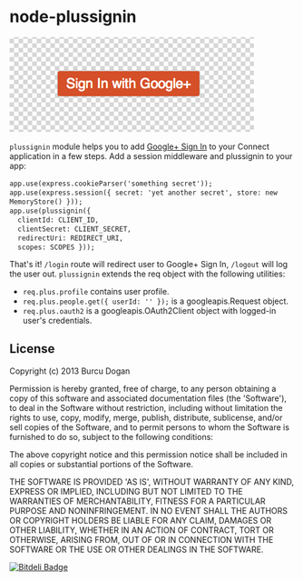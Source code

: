 # node-plussignin

![Screenshot](https://github.com/burcu/node-plussignin/raw/master/screenshot.png)

`plussignin` module helps you to add
[Google+ Sign In](https://developers.google.com/+/features/sign-in)
to your Connect application in a few steps. Add a session middleware and
plussignin to your app:

	app.use(express.cookieParser('something secret'));
	app.use(express.session({ secret: 'yet another secret', store: new MemoryStore() }));
	app.use(plussignin({
	  clientId: CLIENT_ID,
	  clientSecret: CLIENT_SECRET,
	  redirectUri: REDIRECT_URI,
	  scopes: SCOPES }));

That's it! `/login` route will redirect user to Google+ Sign In, `/logout`
will log the user out. `plussignin` extends the req object with the 
following utilities:

* `req.plus.profile` contains user profile.
* `req.plus.people.get({ userId: '' });` is a googleapis.Request object.
* `req.plus.oauth2` is a googleapis.OAuth2Client object with logged-in
user's credentials.

## License

Copyright (c) 2013 Burcu Dogan

Permission is hereby granted, free of charge, to any person obtaining a copy of this software and associated documentation files (the 'Software'), to deal in the Software without restriction, including without limitation the rights to use, copy, modify, merge, publish, distribute, sublicense, and/or sell copies of the Software, and to permit persons to whom the Software is furnished to do so, subject to the following conditions:

The above copyright notice and this permission notice shall be included in all copies or substantial portions of the Software.

THE SOFTWARE IS PROVIDED 'AS IS', WITHOUT WARRANTY OF ANY KIND, EXPRESS OR IMPLIED, INCLUDING BUT NOT LIMITED TO THE WARRANTIES OF MERCHANTABILITY, FITNESS FOR A PARTICULAR PURPOSE AND NONINFRINGEMENT. IN NO EVENT SHALL THE AUTHORS OR COPYRIGHT HOLDERS BE LIABLE FOR ANY CLAIM, DAMAGES OR OTHER LIABILITY, WHETHER IN AN ACTION OF CONTRACT, TORT OR OTHERWISE, ARISING FROM, OUT OF OR IN CONNECTION WITH THE SOFTWARE OR THE USE OR OTHER DEALINGS IN THE SOFTWARE.

[![Bitdeli Badge](https://d2weczhvl823v0.cloudfront.net/burcu/node-plussignin/trend.png)](https://bitdeli.com/free "Bitdeli Badge")

